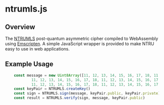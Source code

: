 # ntrumls.js

## Overview

The [NTRUMLS](https://en.wikipedia.org/wiki/NTRUEncrypt) post-quantum asymmetric
cipher compiled to WebAssembly using [Emscripten](https://github.com/kripken/emscripten).
A simple JavaScript wrapper is provided to make NTRU easy to use in web applications.

## Example Usage
```js
    const message = new Uint8Array([11, 12, 13, 14, 15, 16, 17, 18, 11, 12, 13, 14, 15, 16, 17, 18,
            11, 12, 13, 14, 15, 16, 17, 18, 11, 12, 13, 14, 15, 16, 17, 18, 11, 12, 13, 14, 15, 16, 17, 18,
            11, 12, 13, 14, 15, 16, 17, 18, 11, 12, 13, 14, 15, 16, 17, 18, 11, 12, 13, 14, 15, 16, 17, 18])
    const keyPair = NTRUMLS.createKey()
    const sign = NTRUMLS.sign(message, keyPair.public, keyPair.private)
    const result = NTRUMLS.verify(sign, message, keyPair.public)
```

